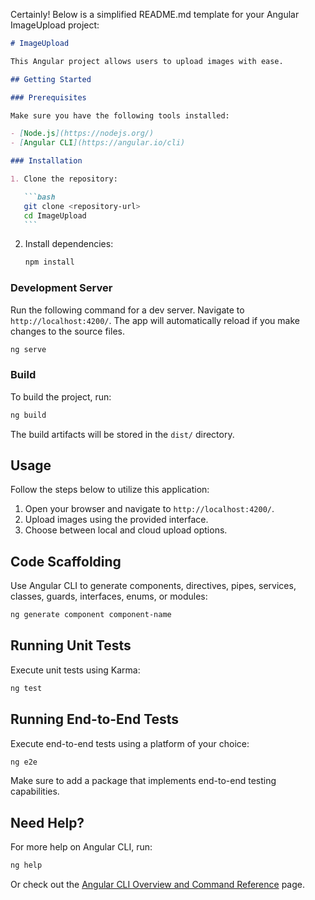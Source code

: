 Certainly! Below is a simplified README.md template for your Angular ImageUpload project:

````markdown
# ImageUpload

This Angular project allows users to upload images with ease.

## Getting Started

### Prerequisites

Make sure you have the following tools installed:

- [Node.js](https://nodejs.org/)
- [Angular CLI](https://angular.io/cli)

### Installation

1. Clone the repository:

   ```bash
   git clone <repository-url>
   cd ImageUpload
   ```
````

2. Install dependencies:

   ```bash
   npm install
   ```

### Development Server

Run the following command for a dev server. Navigate to `http://localhost:4200/`. The app will automatically reload if you make changes to the source files.

```bash
ng serve
```

### Build

To build the project, run:

```bash
ng build
```

The build artifacts will be stored in the `dist/` directory.

## Usage

Follow the steps below to utilize this application:

1. Open your browser and navigate to `http://localhost:4200/`.
2. Upload images using the provided interface.
3. Choose between local and cloud upload options.

## Code Scaffolding

Use Angular CLI to generate components, directives, pipes, services, classes, guards, interfaces, enums, or modules:

```bash
ng generate component component-name
```

## Running Unit Tests

Execute unit tests using Karma:

```bash
ng test
```

## Running End-to-End Tests

Execute end-to-end tests using a platform of your choice:

```bash
ng e2e
```

Make sure to add a package that implements end-to-end testing capabilities.

## Need Help?

For more help on Angular CLI, run:

```bash
ng help
```

Or check out the [Angular CLI Overview and Command Reference](https://angular.io/cli) page.

```


```
